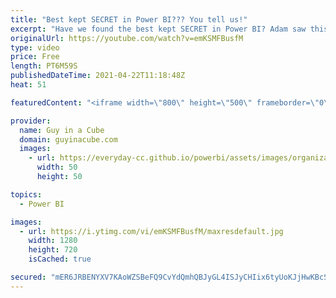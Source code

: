 ```yaml
---
title: "Best kept SECRET in Power BI??? You tell us!"
excerpt: "Have we found the best kept SECRET in Power BI? Adam saw this recently and was BLOWN away! Zooming in can help with presenting in business settings and anywhere else. Here are a few things you can use to make that presentation better with Power BI.  ZoomIt:  https://docs.microsoft.com/sysinternals/downloads/zoomit"
originalUrl: https://youtube.com/watch?v=emKSMFBusfM
type: video
price: Free
length: PT6M59S
publishedDateTime: 2021-04-22T11:18:48Z
heat: 51

featuredContent: "<iframe width=\"800\" height=\"500\" frameborder=\"0\" src=\"https://www.youtube.com/embed/emKSMFBusfM\" allow=\"accelerometer; autoplay; encrypted-media; gyroscope; picture-in-picture\" allowfullscreen></iframe>"

provider:
  name: Guy in a Cube
  domain: guyinacube.com
  images:
    - url: https://everyday-cc.github.io/powerbi/assets/images/organizations/guyinacube.com-50x50.jpg
      width: 50
      height: 50

topics:
  - Power BI

images:
  - url: https://i.ytimg.com/vi/emKSMFBusfM/maxresdefault.jpg
    width: 1280
    height: 720
    isCached: true

secured: "mER6JRBENYXV7KAoWZSBeFQ9CvYdQmhQBJyGL4ISJyCHIix6tyUoKJjHwKBcS5w/ezww/BbuOcmvCCCHU3EuZbyiWybsxHA/psWR9ttwYUNFwPUihdn+pBPj2HeC1OxQtcKqtW3sL+PUuqUHwtV39CyPKAeEYvPKJTVnsVcZxOuig3DicquQklNeCPLqC/leURPcM2v32N4j0NEFOwR9V9RzDCBx0NAOZjQBlJgKHWwlTbGzCWgFeIlKASAcMsEhSf70L7M/oIusonbN8+S6aGpszsmwZ9sznRR90QSws8cWIUKKvzl0sqtjTUU/mMo6DzTCFL51Y5bD+xFavRktXOU4ghGqLn4jYESqX5wwwkwJFr3sjHCOs2h3s8hTdSU05GSpzzm0tY9N4xIhDVpPkHmWVQm2MhE16uDYV2PvNRQ=;MpzOli+an9IzU+sPWf/h0w=="
---
```


